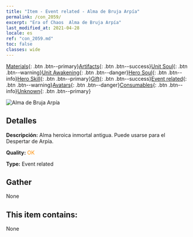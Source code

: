```yaml
---
title: "Item - Event related - Alma de Bruja Arpía"
permalink: /con_2059/
excerpt: "Era of Chaos  Alma de Bruja Arpía"
last_modified_at: 2021-04-28
locale: es
ref: "con_2059.md"
toc: false
classes: wide
---
```

 [Materials](/ItemsES/){: .btn .btn--primary}[Artifacts](/ItemsES/Artifacts/){: .btn .btn--success}[Unit Soul](/ItemsES/UnitSoul/){: .btn .btn--warning}[Unit Awakening](/ItemsES/UnitAwakening/){: .btn .btn--danger}[Hero Soul](/ItemsES/HeroSoul/){: .btn .btn--info}[Hero Skill](/ItemsES/HeroSkill/){: .btn .btn--primary}[Gift](/ItemsES/Gift/){: .btn .btn--success}[Event related](/ItemsES/Events/){: .btn .btn--warning}[Avatars](/ItemsES/Avatars/){: .btn .btn--danger}[Consumables](/ItemsES/Consumables/){: .btn .btn--info}[Unknown](/ItemsES/Unknown/){: .btn .btn--primary}

 ![Alma de Bruja Arpía](/images/t/juexing_702.jpg)

## Detalles
 **Descripción:** Alma heroica inmortal antigua. Puede usarse para el Despertar de Arpía.

 **Quality:** <span style="color: #FF8C00">OK</span>

 **Type:** Event related

## Gather

  None

## This item contains:

  None

